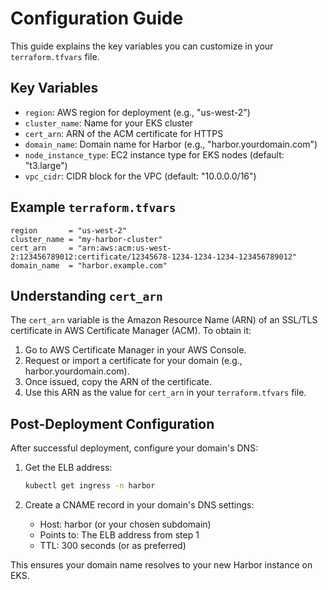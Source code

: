 # Configuration Guide

This guide explains the key variables you can customize in your `terraform.tfvars` file.

## Key Variables

- `region`: AWS region for deployment (e.g., "us-west-2")
- `cluster_name`: Name for your EKS cluster
- `cert_arn`: ARN of the ACM certificate for HTTPS
- `domain_name`: Domain name for Harbor (e.g., "harbor.yourdomain.com")
- `node_instance_type`: EC2 instance type for EKS nodes (default: "t3.large")
- `vpc_cidr`: CIDR block for the VPC (default: "10.0.0.0/16")

## Example `terraform.tfvars`

```hcl
region       = "us-west-2"
cluster_name = "my-harbor-cluster"
cert_arn     = "arn:aws:acm:us-west-2:123456789012:certificate/12345678-1234-1234-1234-123456789012"
domain_name  = "harbor.example.com"
```

## Understanding `cert_arn`

The `cert_arn` variable is the Amazon Resource Name (ARN) of an SSL/TLS certificate in AWS Certificate Manager (ACM). To obtain it:

1. Go to AWS Certificate Manager in your AWS Console.
2. Request or import a certificate for your domain (e.g., harbor.yourdomain.com).
3. Once issued, copy the ARN of the certificate.
4. Use this ARN as the value for `cert_arn` in your `terraform.tfvars` file.

## Post-Deployment Configuration

After successful deployment, configure your domain's DNS:

1. Get the ELB address:

   ```bash
   kubectl get ingress -n harbor
   ```

2. Create a CNAME record in your domain's DNS settings:
   - Host: harbor (or your chosen subdomain)
   - Points to: The ELB address from step 1
   - TTL: 300 seconds (or as preferred)

This ensures your domain name resolves to your new Harbor instance on EKS.
